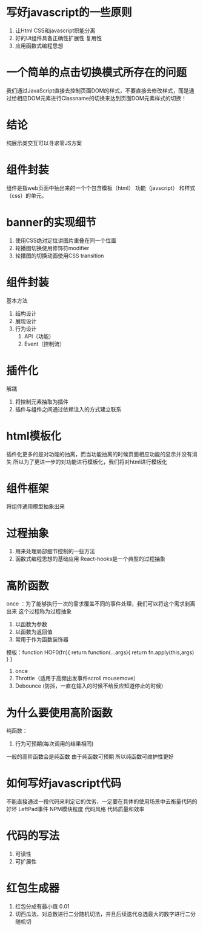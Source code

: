 # 写好javascript的一些原则
1. 让Html CSS和javascript职能分离
2. 好的UI组件具备正确性扩展性 复用性
3. 应用函数式编程思想

# 一个简单的点击切换模式所存在的问题
我们通过JavaScript直接去控制页面DOM的样式，不要直接去修改样式，而是通过给相应DOM元素进行Classname的切换来达到页面DOM元素样式的切换！

# 结论
纯展示类交互可以寻求零JS方案



# 组件封装

组件是指web页面中抽出来的一个个包含模板（html） 功能（javscript） 和样式（css）的单元。


# banner的实现细节
1. 使用CSS绝对定位讲图片重叠在同一个位置
2. 轮播图切换使用修饰符modifier
3. 轮播图的切换动画使用CSS transition


# 组件封装
基本方法
1. 结构设计
2. 展现设计
3. 行为设计
   1. API（功能）
   2. Event（控制流）


# 插件化
解耦
1. 将控制元素抽取为插件
2. 插件与组件之间通过依赖注入的方式建立联系


# html模板化
插件化更多的是对功能的抽离，而当功能抽离的时候页面相应功能的显示并没有消失
所以为了更进一步的对功能进行模板化，我们将对html进行模板化


# 组件框架
将组件通用模型抽象出来


# 过程抽象
1. 用来处理局部细节控制的一些方法
2. 函数式编程思想的基础应用
React-hooks是一个典型的过程抽象


# 高阶函数
once ：为了能够执行一次的需求覆盖不同的事件处理，我们可以将这个需求剥离出来
这个过程称为过程抽象


1. 以函数为参数
2. 以函数为返回值
3. 常用于作为函数装饰器

模板：function HOF0(fn){
    return function(...args){
        return fn.apply(this,args)
    }
}
1. once
2. Throttle（适用于高频出发事件scroll mousemove）
3. Debounce (防抖，一直在输入的时候不给反应知道停止的时候)


# 为什么要使用高阶函数
纯函数：
1. 行为可预期(每次调用的结果相同)

一般的高阶函数会是纯函数
由于纯函数可预期
所以纯函数可维护性更好


# 如何写好javascript代码
不能直接通过一段代码来判定它的优劣，一定要在具体的使用场景中去衡量代码的好坏
LeftPad事件
NPM模块粒度
代码风格
代码质量和效率


# 代码的写法
1. 可读性
2. 可扩展性



# 红包生成器
1. 红包分成有最小值 0.01
2. 切西瓜法，对总数进行二分随机切法，并且后续迭代总选最大的数字进行二分随机切


